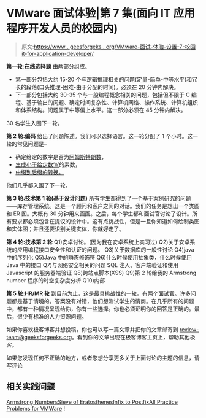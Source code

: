 # VMware 面试体验|第 7 集(面向 IT 应用程序开发人员的校园内)

> 原文:[https://www . geesforgeks . org/VMware-面试-体验-设置-7-校园 it-for-application-developer/](https://www.geeksforgeeks.org/vmware-interview-experience-set-7-on-campus-for-it-application-developer/)

**第一轮:在线选择题**
由两部分组成。

*   第一部分包括大约 15-20 个与逻辑推理相关的问题(定量-简单-中等水平)和冗长的段落(口头推理-困难-由于分配的时间)。必须在 20 分钟内解决。
*   下一部分包括大约 30-35 个与一般编程概念相关的问题，包括但不限于 C 编程、基于输出的问题、确定时间复杂性、计算机网络、操作系统、计算机组织和体系结构。问题属于中等偏上水平。这一部分必须在 45 分钟内解决。

30 名学生入围下一轮。

**第 2 轮:编码**
给出了问题陈述。我们可以选择语言。这一轮分配了 1 个小时。这一轮的常见问题是–

*   确定给定的数字是否为[阿姆斯特朗数](https://www.geeksforgeeks.org/armstrong-numbers/)，
*   [生成小于给定数‘n’](https://www.geeksforgeeks.org/sieve-of-eratosthenes/)的素数，
*   [中缀到后缀的转换。](https://www.geeksforgeeks.org/stack-set-2-infix-to-postfix/)

他们几乎都入围了下一轮。

**第 3 轮:技术第 1 轮(基于设计问题)**
所有学生都得到了一个基于案例研究的问题——库存管理系统。这是一个顾问和客户之间的对话。我们的任务是想出一个类图和 ER 图。大概有 30 分钟用来画画。之后，每个学生都和面试官讨论了设计。所有要求都必须包含在提议的设计中。这有点挑战性，但是一旦你知道如何绘制类图和实体图；并且还要识别关键实体，你就好走了。

**第 4 轮:技术第 2 轮**
Q1)安卓讨论。(因为我在安卓系统上实习过)
Q2)关于安卓系统的应用编程接口安全性和认证的问题。
Q3)关于数据库的一般性讨论
Q4)java 中的序列化
Q5)Java 中的瞬态修饰符
Q6)什么时候使用抽象类，什么时候使用 Java 中的接口
Q7)与网络安全相关的问题 SQL 注入、客户端验证和使用 Javascript 的服务器端验证
Q8)跨站点脚本(XSS)
Q9)第 2 轮给我的 Armstrong number 程序的时空复杂度分析
Q10)内部

**第 5 轮:HR/MR 轮**
到目前为止，这是最具挑战性的一轮。有两个面试官。许多问题都是基于情境的。答案没有对错，他们想测试学生的情商。在几乎所有的问题中，都有一种情况呈现给你，你有一些选择。你也必须证明你的回答是正确的。最后，很少有标准的人力资源问题。

如果你喜欢极客博客并想投稿，你也可以写一篇文章并把你的文章邮寄到 review-team@geeksforgeeks.org。看到你的文章出现在极客博客主页上，帮助其他极客。

如果您发现任何不正确的地方，或者您想分享更多关于上面讨论的主题的信息，请写评论

## 相关实践问题

[Armstrong Numbers](https://practice.geeksforgeeks.org/problems/armstrong-numbers/0)[Sieve of Eratosthenes](https://practice.geeksforgeeks.org/problems/sieve-of-eratosthenes/0)[Infix to Postfix](https://practice.geeksforgeeks.org/problems/infix-to-postfix/0)[All Practice Problems for VMWare](https://practice.geeksforgeeks.org/company/VMWare/) !